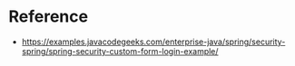 # Reference
* https://examples.javacodegeeks.com/enterprise-java/spring/security-spring/spring-security-custom-form-login-example/
